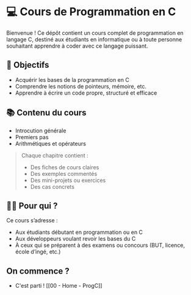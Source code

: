 # 💻 Cours de Programmation en C

Bienvenue ! Ce dépôt contient un cours complet de programmation en langage C, destiné aux étudiants en informatique ou à toute personne souhaitant apprendre à coder avec ce langage puissant.

## 🎯 Objectifs

- Acquérir les bases de la programmation en C
- Comprendre les notions de pointeurs, mémoire, etc.
- Apprendre à écrire un code propre, structuré et efficace

## 📚 Contenu du cours

- Introcution générale
- Premiers pas
- Arithmétiques et opérateurs

> Chaque chapitre contient :
> - Des fiches de cours claires
> - Des exemples commentés
> - Des mini-projets ou exercices 
> - Des cas concrets

## 👨‍🎓 Pour qui ?

Ce cours s’adresse :
- Aux étudiants débutant en programmation ou en C
- Aux développeurs voulant revoir les bases du C
- À ceux qui se préparent à des examens ou concours (BUT, licence, école d’ingé, etc.)

## On commence ?
- C'est parti ! [[00 - Home - ProgC]] 
